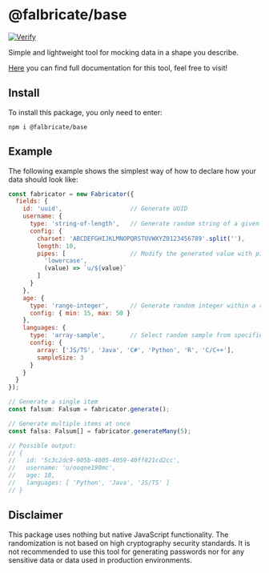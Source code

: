 # @falbricate/base

[![Verify](https://github.com/vojtechpavlu/falbricate-base/actions/workflows/verify.yml/badge.svg)](https://github.com/vojtechpavlu/falbricate-base/actions/workflows/verify.yml)

Simple and lightweight tool for mocking data in a shape you describe.

[Here](https://vojtechpavlu.github.io/falbricate-base/) you can find full documentation for this tool,
feel free to visit!

## Install

To install this package, you only need to enter:

```shell
npm i @falbricate/base
```

## Example

The following example shows the simplest way of how to declare how your
data should look like:

```javascript
const fabricator = new Fabricator({
  fields: {
    id: 'uuid',                   // Generate UUID
    username: {
      type: 'string-of-length',   // Generate random string of a given length
      config: {
        charset: 'ABCDEFGHIJKLMNOPQRSTUVWXYZ0123456789'.split(''),
        length: 10,
        pipes: [                  // Modify the generated value with pipes
          'lowercase',
          (value) => `u/${value}`
        ]
      }
    },
    age: {
      type: 'range-integer',      // Generate random integer within a range
      config: { min: 15, max: 50 }
    },
    languages: {
      type: 'array-sample',       // Select random sample from specified list
      config: {
        array: ['JS/TS', 'Java', 'C#', 'Python', 'R', 'C/C++'],
        sampleSize: 3
      }
    }
  }
});

// Generate a single item
const falsum: Falsum = fabricator.generate();

// Generate multiple items at once
const falsa: Falsum[] = fabricator.generateMany(5);

// Possible output:
// {
//   id: '5c3c2dc9-905b-4005-4059-40ff821cd2cc',
//   username: 'u/ooqne190mc',
//   age: 18,
//   languages: [ 'Python', 'Java', 'JS/TS' ]
// }
```

## Disclaimer

This package uses nothing but native JavaScript functionality. The randomization is
not based on high cryptography security standards. It is not recommended to use this
tool for generating passwords nor for any sensitive data or data used in production
environments.
